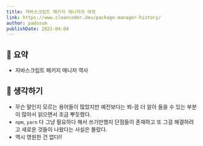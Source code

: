 ```yaml
---
title: 자바스크립트 패키지 매니저의 여정
link: https://www.cleancoder.dev/package-manager-history/
author: padosum
publishDate: 2021-04-04
---
```

## 📝 요약 
- 자바스크립트 패키지 매니저 역사  

## 🤔 생각하기   
- 무슨 말인지 모르는 용어들이 많았지만 예전보다는 쬐-끔 더 알아 들을 수 있는 부분이 많아서 읽으면서 조금 뿌듯했다.  
- `npm`, `yarn` 다 그냥 필요하다 해서 쓰기만했지 단점들이 존재하고 또 그걸 해결하려고 새로운 것들이 나왔다는 사실은 몰랐다.  
- 역시 영원한 건 없다!! 


